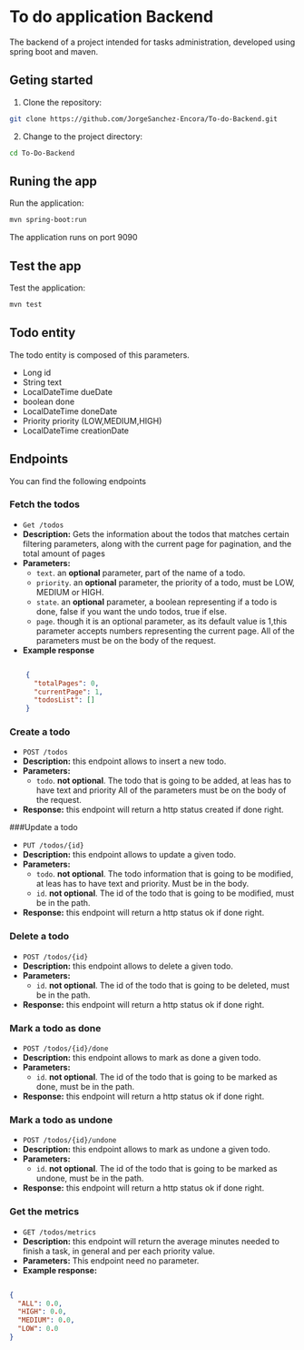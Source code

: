 # To do application Backend
The backend of a project intended for tasks administration, developed using spring boot and maven.

## Geting started
1. Clone the repository:
   
```bash
git clone https://github.com/JorgeSanchez-Encora/To-do-Backend.git
```

2. Change to the project directory:
   
```bash
cd To-Do-Backend
```

## Runing the app
Run the application:

```bash
mvn spring-boot:run
```

The application runs on port 9090

## Test the app
Test the application:

```bash
mvn test
```

## Todo entity
The todo entity is composed of this parameters.

- Long id
- String text
- LocalDateTime dueDate
- boolean done
- LocalDateTime doneDate
- Priority priority (LOW,MEDIUM,HIGH)
- LocalDateTime creationDate


## Endpoints
You can find the following endpoints

### Fetch the todos
- `Get /todos`
- **Description:** Gets the information about the todos that matches certain filtering parameters, along with the current page for pagination, and the total amount of pages
- **Parameters:**
    - `text`. an **optional** parameter, part of the name of a todo.
    - `priority`. an **optional** parameter, the priority of a todo, must be LOW, MEDIUM or HIGH.
    - `state`. an **optional** parameter, a boolean representing if a todo is done, false if you want the undo todos, true if else.
    - `page`. though it is an optional parameter, as its default value is 1,this parameter accepts numbers representing the current page.
    All of the parameters must be on the body of the request.
- **Example response**
```JSON

    {
      "totalPages": 0,
      "currentPage": 1,
      "todosList": []
    }

```

### Create a todo
- `POST /todos`
- **Description:** this endpoint allows to insert a new todo.
- **Parameters:**
    - `todo`. **not optional**. The todo that is going to be added, at leas has to have text and priority
        All of the parameters must be on the body of the request.
- **Response:** this endpoint will return a http status created if done right.

###Update a todo
- `PUT /todos/{id}`
- **Description:** this endpoint allows to update a given todo.
- **Parameters:**
    - `todo`. **not optional**. The todo information that is going to be modified, at leas has to have text and priority. Must be in the body.
    - `id`. **not optional**. The id of the todo that is going to be modified, must be in the path.
- **Response:** this endpoint will return a http status ok if done right.

### Delete a todo
- `POST /todos/{id}`
- **Description:** this endpoint allows to delete a given todo.
- **Parameters:**
    - `id`. **not optional**. The id of the todo that is going to be deleted, must be in the path.
- **Response:** this endpoint will return a http status ok if done right.

### Mark a todo as done
- `POST /todos/{id}/done`
- **Description:** this endpoint allows to mark as done a given todo.
- **Parameters:**
    - `id`. **not optional**. The id of the todo that is going to be marked as done, must be in the path.
- **Response:** this endpoint will return a http status ok if done right.

### Mark a todo as undone
- `POST /todos/{id}/undone`
- **Description:** this endpoint allows to mark as undone a given todo.
- **Parameters:**
    -  `id`. **not optional**. The id of the todo that is going to be marked as undone, must be in the path.
- **Response:** this endpoint will return a http status ok if done right.

### Get the metrics
- `GET /todos/metrics`
- **Description:** this endpoint will return the average minutes needed to finish a task, in general and per each priority value.
- **Parameters:** This endpoint need no parameter.
- **Example response:** 
```JSON

{
  "ALL": 0.0,
  "HIGH": 0.0,
  "MEDIUM": 0.0,
  "LOW": 0.0
}

```

